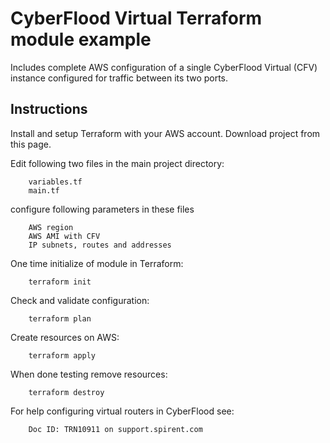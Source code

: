 # CyberFlood Virtual Terraform module example

 Includes complete AWS configuration of a single CyberFlood Virtual (CFV) instance configured for traffic between its two ports.

## Instructions

Install and setup Terraform with your AWS account. Download project from this page.

Edit following two files in the main project directory:

```
    variables.tf  
    main.tf
```

configure following parameters in these files

```
    AWS region  
    AWS AMI with CFV  
    IP subnets, routes and addresses
```

One time initialize of module in Terraform:

```
    terraform init
```

Check and validate configuration:

```
    terraform plan
```

Create resources on AWS:

```
    terraform apply
```

When done testing remove resources:

```
    terraform destroy
```

For help configuring virtual routers in CyberFlood see:

```
    Doc ID: TRN10911 on support.spirent.com
```